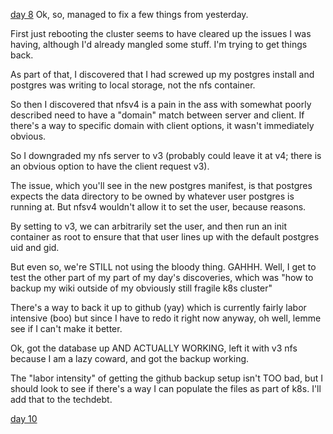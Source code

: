[day 8](day_08.md)
Ok, so, managed to fix a few things from yesterday.

First just rebooting the cluster seems to have cleared up the issues I was having, although I'd already mangled some stuff. I'm trying to get things back. 

As part of that, I discovered that I had screwed up my postgres install and postgres was writing to local storage, not the nfs container.

So then I discovered that nfsv4 is a pain in the ass with somewhat poorly described need to have a "domain" match between server and client. If there's a way to specific domain with client options, it wasn't immediately obvious. 

So I downgraded my nfs server to v3 (probably could leave it at v4; there is an obvious option to have the client request v3). 

The issue, which you'll see in the new postgres manifest, is that postgres expects the data directory to be owned by whatever user postgres is running at. But nfsv4 wouldn't allow it to set the user, because reasons.

By setting to v3, we can arbitrarily set the user, and then run an init container as root to ensure that that user lines up with the default postgres uid and gid.

But even so, we're STILL not using the bloody thing. GAHHH. Well, I get to test the other part of my part of my day's discoveries, which was "how to backup my wiki outside of my obviously still fragile k8s cluster"

There's a way to back it up to github (yay) which is currently fairly labor intensive (boo) but since I have to redo it right now anyway, oh well, lemme see if I can't make it better.

Ok, got the database up AND ACTUALLY WORKING, left it with v3 nfs because I am a lazy coward, and got the backup working.

The "labor intensity" of getting the github backup setup isn't TOO bad, but I should look to see if there's a way I can populate the files as part of k8s. I'll add that to the techdebt.

[day 10](day_10.md)

